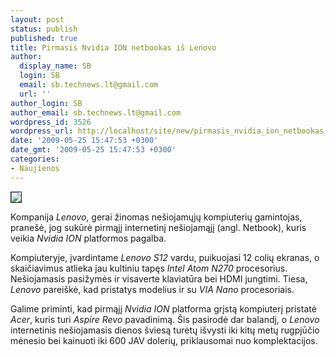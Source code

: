 ```yaml
---
layout: post
status: publish
published: true
title: Pirmasis Nvidia ION netbookas iš Lenovo
author:
  display_name: SB
  login: SB
  email: sb.technews.lt@gmail.com
  url: ''
author_login: SB
author_email: sb.technews.lt@gmail.com
wordpress_id: 3526
wordpress_url: http://localhost/site/new/pirmasis_nvidia_ion_netbookas_is_lenovo/
date: '2009-05-25 15:47:53 +0300'
date_gmt: '2009-05-25 15:47:53 +0300'
categories:
- Naujienos
---
```

<div class="imgright"><img src="http://tbn1.google.com/images?q=tbn:CYWV323PYGGQ9M:http://www.liliputing.com/wp-content/uploads/2008/12/s10-250.jpg" border="1" /></div>
<p>Kompanija <i>Lenovo</i>, gerai žinomas nešiojamųjų kompiuterių gamintojas, pranešė, jog sukūrė pirmąjį internetinį nešiojamąjį (angl. Netbook), kuris veikia <i>Nvidia ION</i> platformos pagalba.</p>
<p>Kompiuteryje, įvardintame <i>Lenovo S12</i> vardu, puikuojasi 12 colių ekranas, o skaičiavimus atlieka jau kultiniu tapęs <i>Intel Atom N270</i> procesorius. Nešiojamasis pasižymės ir visaverte klaviatūra bei HDMI jungtimi. Tiesa, <i>Lenovo</i> pareiškė, kad pristatys modelius ir su <i>VIA Nano</i> procesoriais.</p>
<p>Galime priminti, kad pirmąjį <i>Nvidia ION</i> platforma grįstą kompiuterį pristatė <i>Acer</i>, kuris turi <i>Aspire Revo</i> pavadinimą. Šis pasirodė dar balandį, o <i>Lenovo</i> internetinis nešiojamasis dienos šviesą turėtų išvysti iki kitų metų rugpjūčio mėnesio bei kainuoti iki 600 JAV dolerių, priklausomai nuo komplektacijos.</p>
